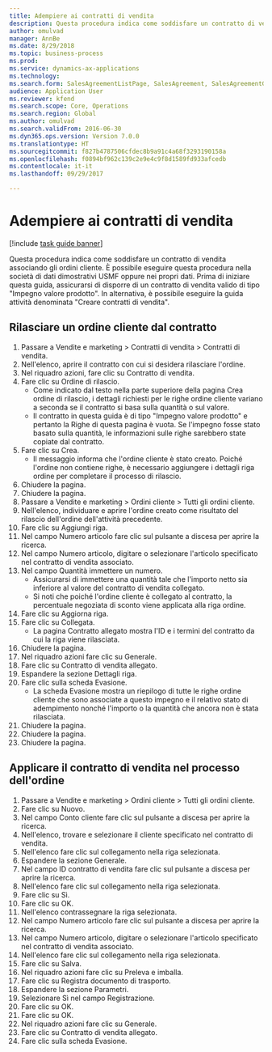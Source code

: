 ```yaml
--- 
title: Adempiere ai contratti di vendita
description: Questa procedura indica come soddisfare un contratto di vendita associando gli ordini cliente.
author: omulvad
manager: AnnBe
ms.date: 8/29/2018
ms.topic: business-process
ms.prod: 
ms.service: dynamics-ax-applications
ms.technology: 
ms.search.form: SalesAgreementListPage, SalesAgreement, SalesAgreementGenerateReleaseOrder, SalesTableListPage, SalesTable, AgreementLine, SalesCreateOrder,  SalesEditLines
audience: Application User
ms.reviewer: kfend
ms.search.scope: Core, Operations
ms.search.region: Global
ms.author: omulvad
ms.search.validFrom: 2016-06-30
ms.dyn365.ops.version: Version 7.0.0
ms.translationtype: HT
ms.sourcegitcommit: f827b4787506cfdec8b9a91c4a68f3293190158a
ms.openlocfilehash: f0894bf962c139c2e9e4c9f8d1589fd933afcedb
ms.contentlocale: it-it
ms.lasthandoff: 09/29/2017

---
```

# <a name="fulfill-sales-agreements"></a>Adempiere ai contratti di vendita

[!include [task guide banner](../../includes/task-guide-banner.md)]

Questa procedura indica come soddisfare un contratto di vendita associando gli ordini cliente. È possibile eseguire questa procedura nella società di dati dimostrativi USMF oppure nei propri dati. Prima di iniziare questa guida, assicurarsi di disporre di un contratto di vendita valido di tipo "Impegno valore prodotto". In alternativa, è possibile eseguire la guida attività denominata "Creare contratti di vendita".  




## <a name="release-a-sales-order-from-the-agreement"></a>Rilasciare un ordine cliente dal contratto
1. Passare a Vendite e marketing > Contratti di vendita > Contratti di vendita.
2. Nell'elenco, aprire il contratto con cui si desidera rilasciare l'ordine.
3. Nel riquadro azioni, fare clic su Contratto di vendita.
4. Fare clic su Ordine di rilascio.
    * Come indicato dal testo nella parte superiore della pagina Crea ordine di rilascio, i dettagli richiesti per le righe ordine cliente variano a seconda se il contratto si basa sulla quantità o sul valore.  
    * Il contratto in questa guida è di tipo "Impegno valore prodotto" e pertanto la Righe di questa pagina è vuota. Se l'impegno fosse stato basato sulla quantità, le informazioni sulle righe sarebbero state copiate dal contratto.  
5. Fare clic su Crea.
    * Il messaggio informa che l'ordine cliente è stato creato. Poiché l'ordine non contiene righe, è necessario aggiungere i dettagli riga ordine per completare il processo di rilascio.   
6. Chiudere la pagina.
7. Chiudere la pagina.
8. Passare a Vendite e marketing > Ordini cliente > Tutti gli ordini cliente.
9. Nell'elenco, individuare e aprire l'ordine creato come risultato del rilascio dell'ordine dell'attività precedente.
10. Fare clic su Aggiungi riga.
11. Nel campo Numero articolo fare clic sul pulsante a discesa per aprire la ricerca.
12. Nel campo Numero articolo, digitare o selezionare l'articolo specificato nel contratto di vendita associato.
13. Nel campo Quantità immettere un numero.
    * Assicurarsi di immettere una quantità tale che l'importo netto sia inferiore al valore del contratto di vendita collegato.  
    * Si noti che poiché l'ordine cliente è collegato al contratto, la percentuale negoziata di sconto viene applicata alla riga ordine.  
14. Fare clic su Aggiorna riga.
15. Fare clic su Collegata.
    * La pagina Contratto allegato mostra l'ID e i termini del contratto da cui la riga viene rilasciata.  
16. Chiudere la pagina.
17. Nel riquadro azioni fare clic su Generale.
18. Fare clic su Contratto di vendita allegato.
19. Espandere la sezione Dettagli riga.
20. Fare clic sulla scheda Evasione.
    * La scheda Evasione mostra un riepilogo di tutte le righe ordine cliente che sono associate a questo impegno e il relativo stato di adempimento nonché l'importo o la quantità che ancora non è stata rilasciata.   
21. Chiudere la pagina.
22. Chiudere la pagina.
23. Chiudere la pagina.

## <a name="apply-sales-agreement-in-the-order-process"></a>Applicare il contratto di vendita nel processo dell'ordine
1. Passare a Vendite e marketing > Ordini cliente > Tutti gli ordini cliente.
2. Fare clic su Nuovo.
3. Nel campo Conto cliente fare clic sul pulsante a discesa per aprire la ricerca.
4. Nell'elenco, trovare e selezionare il cliente specificato nel contratto di vendita.
5. Nell'elenco fare clic sul collegamento nella riga selezionata.
6. Espandere la sezione Generale.
7. Nel campo ID contratto di vendita fare clic sul pulsante a discesa per aprire la ricerca.
8. Nell'elenco fare clic sul collegamento nella riga selezionata.
9. Fare clic su Sì.
10. Fare clic su OK.
11. Nell'elenco contrassegnare la riga selezionata.
12. Nel campo Numero articolo fare clic sul pulsante a discesa per aprire la ricerca.
13. Nel campo Numero articolo, digitare o selezionare l'articolo specificato nel contratto di vendita associato.
14. Nell'elenco fare clic sul collegamento nella riga selezionata.
15. Fare clic su Salva.
16. Nel riquadro azioni fare clic su Preleva e imballa.
17. Fare clic su Registra documento di trasporto.
18. Espandere la sezione Parametri.
19. Selezionare Sì nel campo Registrazione.
20. Fare clic su OK.
21. Fare clic su OK.
22. Nel riquadro azioni fare clic su Generale.
23. Fare clic su Contratto di vendita allegato.
24. Fare clic sulla scheda Evasione.


